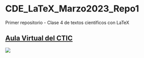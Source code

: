 # CDE_LaTeX_Marzo2023_Repo1
Primer repositorio - Clase 4 de textos científicos con LaTeX
## [Aula Virtual del CTIC](https://www.ctic-virtual.uni.edu.pe)
![](https://www.uni.edu.pe/images/demo/logouni.png)
